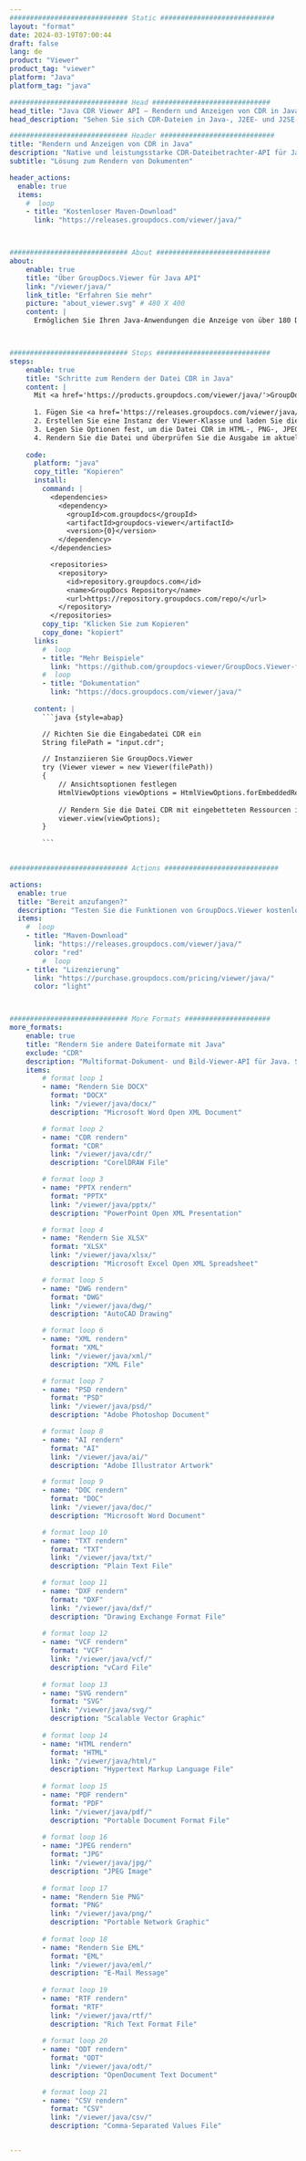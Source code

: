 ```yaml
---
############################# Static ############################
layout: "format"
date: 2024-03-19T07:00:44
draft: false
lang: de
product: "Viewer"
product_tag: "viewer"
platform: "Java"
platform_tag: "java"

############################# Head #############################
head_title: "Java CDR Viewer API – Rendern und Anzeigen von CDR in Java-Apps"
head_description: "Sehen Sie sich CDR-Dateien in Java-, J2EE- und J2SE-Anwendungen an. Unterstützt die Anzeige von über 180 Dokument- und Bilddateiformaten im HTML-, PDF- oder Bildmodus mit erweiterten Funktionen zur Verwaltung der Dokumentanzeigeoptionen."

############################# Header ############################
title: "Rendern und Anzeigen von CDR in Java" 
description: "Native und leistungsstarke CDR-Dateibetrachter-API für Java-, J2EE- und J2SE-basierte Anwendungen, die eine Vielzahl zusätzlicher Funktionen unterstützt, um das Erscheinungsbild des Ausgabedokumentformats anzupassen." 
subtitle: "Lösung zum Rendern von Dokumenten" 

header_actions:
  enable: true
  items:
    #  loop
    - title: "Kostenloser Maven-Download"
      link: "https://releases.groupdocs.com/viewer/java/"



############################# About ############################
about:
    enable: true
    title: "Über GroupDocs.Viewer für Java API"
    link: "/viewer/java/"
    link_title: "Erfahren Sie mehr"
    picture: "about_viewer.svg" # 480 X 400
    content: |
      Ermöglichen Sie Ihren Java-Anwendungen die Anzeige von über 180 Dateiformaten im HTML-, PDF- oder Bildmodus mit GroupDocs.Viewer für Java-APIs, ohne dass zusätzliche Software installiert werden muss; wie Microsoft Office, Apache Open Office, Adobe Acrobat Reader usw. Entwickler können problemlos alle gängigen Bilder und Dokumenttypen anzeigen, einschließlich Microsoft Office, OpenDocument, HTML, PDF, Archiv, Diagramme, Photoshop, AutoCAD und Programmiersprachenformate in den Java-Anwendungen mit schnelles und qualitativ hochwertiges Rendering.



############################# Steps ############################
steps:
    enable: true
    title: "Schritte zum Rendern der Datei CDR in Java" 
    content: |
      Mit <a href='https://products.groupdocs.com/viewer/java/'>GroupDocs.Viewer</a> können Sie CDR in wenigen Schritten in HTML, JPEG, PNG oder PDF rendern.
      
      1. Fügen Sie <a href='https://releases.groupdocs.com/viewer/java/'>GroupDocs.Viewer für Java</a> als Abhängigkeit zu Ihrem Projekt hinzu. 
      2. Erstellen Sie eine Instanz der Viewer-Klasse und laden Sie die Datei CDR mit dem vollständigen Pfad.  
      3. Legen Sie Optionen fest, um die Datei CDR im HTML-, PNG-, JPEG- oder PDF-Format zu rendern. 
      4. Rendern Sie die Datei und überprüfen Sie die Ausgabe im aktuellen Verzeichnis. 
   
    code:
      platform: "java"
      copy_title: "Kopieren"
      install:
        command: |
          <dependencies>
            <dependency>
              <groupId>com.groupdocs</groupId>
              <artifactId>groupdocs-viewer</artifactId>
              <version>{0}</version>
            </dependency>
          </dependencies>

          <repositories>
            <repository>
              <id>repository.groupdocs.com</id>
              <name>GroupDocs Repository</name>
              <url>https://repository.groupdocs.com/repo/</url>
            </repository>
          </repositories>
        copy_tip: "Klicken Sie zum Kopieren"
        copy_done: "kopiert"
      links:
        #  loop
        - title: "Mehr Beispiele"
          link: "https://github.com/groupdocs-viewer/GroupDocs.Viewer-for-Java"
        #  loop
        - title: "Dokumentation"
          link: "https://docs.groupdocs.com/viewer/java/"
          
      content: |
        ```java {style=abap}

        // Richten Sie die Eingabedatei CDR ein
        String filePath = "input.cdr";

        // Instanziieren Sie GroupDocs.Viewer
        try (Viewer viewer = new Viewer(filePath))
        {
            // Ansichtsoptionen festlegen
            HtmlViewOptions viewOptions = HtmlViewOptions.forEmbeddedResources();
                
            // Rendern Sie die Datei CDR mit eingebetteten Ressourcen in HTML
            viewer.view(viewOptions);
        }

        ```
            

############################# Actions ############################

actions:
  enable: true
  title: "Bereit anzufangen?"
  description: "Testen Sie die Funktionen von GroupDocs.Viewer kostenlos oder fordern Sie eine Lizenz an"
  items:
    #  loop
    - title: "Maven-Download"
      link: "https://releases.groupdocs.com/viewer/java/"
      color: "red"
        #  loop
    - title: "Lizenzierung"
      link: "https://purchase.groupdocs.com/pricing/viewer/java/"
      color: "light"



############################# More Formats #####################
more_formats:
    enable: true
    title: "Rendern Sie andere Dateiformate mit Java"
    exclude: "CDR"
    description: "Multiformat-Dokument- und Bild-Viewer-API für Java. Sehen Sie sich unten einige der beliebtesten Dateiformate ohne externe Viewer an."
    items: 
        # format loop 1
        - name: "Rendern Sie DOCX"
          format: "DOCX"
          link: "/viewer/java/docx/"
          description: "Microsoft Word Open XML Document" 

        # format loop 2
        - name: "CDR rendern" 
          format: "CDR"
          link: "/viewer/java/cdr/"
          description: "CorelDRAW File" 

        # format loop 3
        - name: "PPTX rendern"
          format: "PPTX"
          link: "/viewer/java/pptx/"
          description: "PowerPoint Open XML Presentation" 

        # format loop 4
        - name: "Rendern Sie XLSX"
          format: "XLSX"
          link: "/viewer/java/xlsx/"
          description: "Microsoft Excel Open XML Spreadsheet" 

        # format loop 5
        - name: "DWG rendern"
          format: "DWG"
          link: "/viewer/java/dwg/"
          description: "AutoCAD Drawing"

        # format loop 6
        - name: "XML rendern"
          format: "XML"
          link: "/viewer/java/xml/"
          description: "XML File"

        # format loop 7
        - name: "PSD rendern"
          format: "PSD"
          link: "/viewer/java/psd/"
          description: "Adobe Photoshop Document"

        # format loop 8
        - name: "AI rendern"
          format: "AI"
          link: "/viewer/java/ai/"
          description: "Adobe Illustrator Artwork"

        # format loop 9
        - name: "DOC rendern"
          format: "DOC"
          link: "/viewer/java/doc/"
          description: "Microsoft Word Document" 

        # format loop 10
        - name: "TXT rendern" 
          format: "TXT"
          link: "/viewer/java/txt/"
          description: "Plain Text File" 

        # format loop 11
        - name: "DXF rendern" 
          format: "DXF"
          link: "/viewer/java/dxf/"
          description: "Drawing Exchange Format File"  
          
        # format loop 12
        - name: "VCF rendern"
          format: "VCF"
          link: "/viewer/java/vcf/"
          description: "vCard File"  
              
        # format loop 13
        - name: "SVG rendern"
          format: "SVG"
          link: "/viewer/java/svg/"
          description: "Scalable Vector Graphic" 
          
        # format loop 14
        - name: "HTML rendern"
          format: "HTML"
          link: "/viewer/java/html/"
          description: "Hypertext Markup Language File" 
          
        # format loop 15
        - name: "PDF rendern"
          format: "PDF"
          link: "/viewer/java/pdf/"
          description: "Portable Document Format File"
          
        # format loop 16
        - name: "JPEG rendern"
          format: "JPG"
          link: "/viewer/java/jpg/"
          description: "JPEG Image"
          
        # format loop 17
        - name: "Rendern Sie PNG"
          format: "PNG"
          link: "/viewer/java/png/"
          description: "Portable Network Graphic" 
          
        # format loop 18
        - name: "Rendern Sie EML"
          format: "EML"
          link: "/viewer/java/eml/"
          description: "E-Mail Message" 
          
        # format loop 19
        - name: "RTF rendern"
          format: "RTF"
          link: "/viewer/java/rtf/"
          description: "Rich Text Format File" 
          
        # format loop 20
        - name: "ODT rendern"
          format: "ODT"
          link: "/viewer/java/odt/"
          description: "OpenDocument Text Document" 
          
        # format loop 21
        - name: "CSV rendern"
          format: "CSV"
          link: "/viewer/java/csv/"
          description: "Comma-Separated Values File" 


---
```

